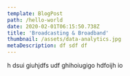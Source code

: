 ```yaml
---
template: BlogPost
path: /hello-world
date: 2020-02-01T06:15:50.738Z
title: 'Broadcasting & Broadband'
thumbnail: /assets/data-analytics.jpg
metaDescription: df sdf df
---
```


h dsui giuhjdfs udf ghihoiugigo hdfoijh io
